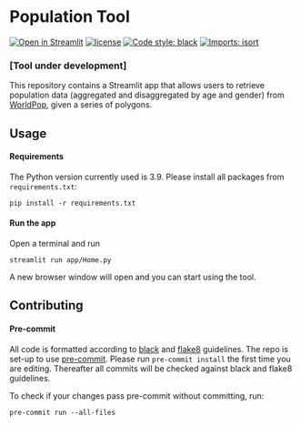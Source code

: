 # Population Tool

[![Open in Streamlit](https://static.streamlit.io/badges/streamlit_badge_black_white.svg)](https://mapaction-population-tool.streamlit.app/)
[![license](https://img.shields.io/github/license/OCHA-DAP/pa-aa-toolbox.svg)](https://github.com/mapaction/population-tool/blob/main/LICENSE)
[![Code style: black](https://img.shields.io/badge/code%20style-black-000000.svg)](https://github.com/psf/black)
[![Imports: isort](https://img.shields.io/badge/%20imports-isort-%231674b1?style=flat&labelColor=ef8336)](https://pycqa.github.io/isort/)

### [Tool under development]

This repository contains a Streamlit app that allows users to retrieve population data (aggregated and disaggregated by age and gender) from [WorldPop](https://www.worldpop.org/), given a series of polygons.


## Usage

#### Requirements

The Python version currently used is 3.9. Please install all packages from
``requirements.txt``:

```shell
pip install -r requirements.txt
```

#### Run the app

Open a terminal and run

```shell
streamlit run app/Home.py
```

A new browser window will open and you can start using the tool.

## Contributing

#### Pre-commit

All code is formatted according to
[black](https://github.com/psf/black) and [flake8](https://flake8.pycqa.org/en/latest) guidelines. The repo is set-up to use [pre-commit](https://github.com/pre-commit/pre-commit). Please run ``pre-commit install`` the first time you are editing. Thereafter all commits will be checked against black and flake8 guidelines.

To check if your changes pass pre-commit without committing, run:

```shell
pre-commit run --all-files
```
